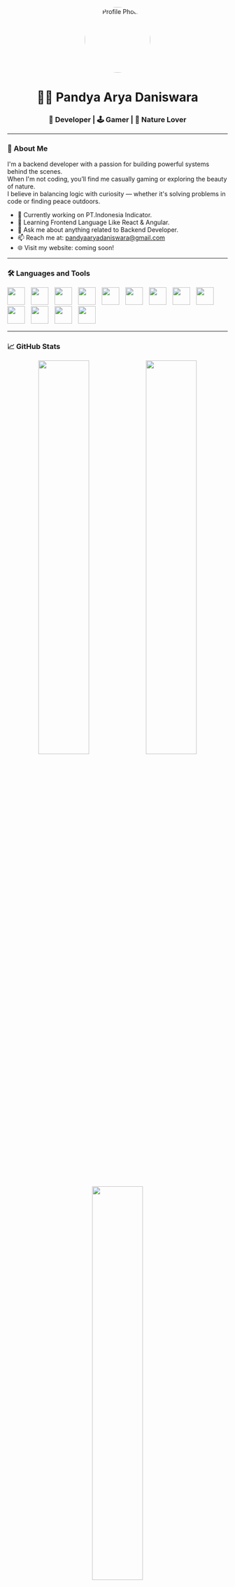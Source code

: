<!-- GitHub Profile README Template -->

<p align="center">
  <img src="https://avatars.githubusercontent.com/u/106371331?v=4" width="150" alt="Profile Photo" style="border-radius: 50%;" />
</p>

<h1 align="center">👨‍💻 Pandya Arya Daniswara</h1>
<h3 align="center">🚀 Developer | 🕹️ Gamer | 🌳 Nature Lover</h3>

---

### 🧠 About Me

I'm a backend developer with a passion for building powerful systems behind the scenes.  
When I'm not coding, you’ll find me casually gaming or exploring the beauty of nature.  
I believe in balancing logic with curiosity — whether it's solving problems in code or finding peace outdoors.


- 🔭 Currently working on PT.Indonesia Indicator.
- 🌱 Learning Frontend Language Like React & Angular.
- 💬 Ask me about anything related to Backend Developer.
- 📫 Reach me at: pandyaaryadaniswara@gmail.com
- 🌐 Visit my website: coming soon!

---

### 🛠️ Languages and Tools

<p align="left">
  <img src="https://cdn.jsdelivr.net/gh/devicons/devicon/icons/go/go-original.svg" height="40" style="margin-right:10px;" />
  <img src="https://cdn.jsdelivr.net/gh/devicons/devicon/icons/python/python-original.svg" height="40" style="margin-right:10px;" />
  <img src="https://cdn.jsdelivr.net/gh/devicons/devicon/icons/postgresql/postgresql-original.svg" height="40" style="margin-right:10px;" />
  <img src="https://cdn.jsdelivr.net/gh/devicons/devicon/icons/mongodb/mongodb-original.svg" height="40" style="margin-right:10px;" />
  <img src="https://cdn.jsdelivr.net/gh/devicons/devicon/icons/elasticsearch/elasticsearch-original.svg" height="40" style="margin-right:10px;" />
  <img src="https://cdn.jsdelivr.net/gh/devicons/devicon/icons/javascript/javascript-original.svg" height="40" style="margin-right:10px;" />
  <img src="https://cdn.jsdelivr.net/gh/devicons/devicon/icons/typescript/typescript-original.svg" height="40" style="margin-right:10px;" />
  <img src="https://cdn.jsdelivr.net/gh/devicons/devicon/icons/react/react-original.svg" height="40" style="margin-right:10px;" />
  <img src="https://cdn.jsdelivr.net/gh/devicons/devicon/icons/nodejs/nodejs-original.svg" height="40" style="margin-right:10px;" />
  <img src="https://cdn.jsdelivr.net/gh/devicons/devicon/icons/docker/docker-original.svg" height="40" style="margin-right:10px;" />
  <img src="https://cdn.jsdelivr.net/gh/devicons/devicon/icons/linux/linux-original.svg" height="40" style="margin-right:10px;" />
  <img src="https://cdn.jsdelivr.net/gh/devicons/devicon/icons/angularjs/angularjs-original.svg" height="40" style="margin-right:10px;" />
  <img src="https://cdn.jsdelivr.net/gh/devicons/devicon/icons/git/git-original.svg" height="40" style="margin-right:10px;" />
</p>



---

### 📈 GitHub Stats

<p align="center">
  <img src="https://github-readme-stats.vercel.app/api?username=dansbeer&show_icons=true&theme=tokyonight" width="48%" />
  <img src="https://github-readme-streak-stats.herokuapp.com/?user=dansbeer&theme=tokyonight" width="48%" />
</p>

<p align="center">
  <img src="https://github-readme-stats.vercel.app/api/top-langs/?username=dansbeer&layout=compact&theme=tokyonight" width="48%" />
</p>

---

### 🏆 Achievements

<p align="left">
  <img src="https://github-profile-trophy.vercel.app/?username=dansbeer&theme=radical" />
</p>

---

<p align="center">
  <img src="https://komarev.com/ghpvc/?username=dansbeer&label=Profile%20views&color=0e75b6&style=flat" alt="DANSBEER" />
</p>

> “Code is like humor. When you have to explain it, it’s bad.” – Cory House

![GitHub followers](https://img.shields.io/github/followers/dansbeer?label=Follow&style=social)